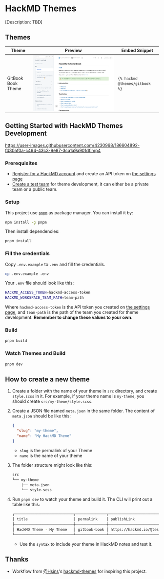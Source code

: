 # HackMD Themes

[Description: TBD]

## Themes

<!-- THEME_START -->

| Theme              | Preview                             | Embed Snippet                  |
| ------------------ | ----------------------------------- | ------------------------------ |
| GitBook Book Theme | ![gitbook](docs/images/gitbook.png) | `{% hackmd @themes/gitbook %}` |

<!-- THEME_END -->

## Getting Started with HackMD Themes Development

https://user-images.githubusercontent.com/4230968/186604892-f430af0a-c494-43c3-9e87-3ca1a9a901df.mp4

### Prerequisites

- [Register for a HackMD account](https://hackmd.io) and create an API token on [the settings page](https://hackmd.io/settings#api)
- [Create a test team](https://hackmd.io/c/tutorials/%2F%40docs%2Fwhat-is-team) for theme development, it can either be a private team or a public team.

### Setup

This project use [`pnpm`](https://pnpm.io/) as package manager. You can install it by:

```bash
npm install -g pnpm
```

Then install dependencies:

```bash
pnpm install
```

### Fill the credentials

Copy `.env.example` to `.env` and fill the credentials.

```bash
cp .env.example .env
```

Your `.env` file should look like this:

```bash
HACKMD_ACCESS_TOKEN=hackmd-access-token
HACKMD_WORKSPACE_TEAM_PATH=team-path
```

Where `hackmd-access-token` is the API token you created on [the settings page](https://hackmd.io/settings#api), and `team-path` is the path of the team you created for theme development. **Remember to change these values to your own**.

### Build

```bash
pnpm build
```

### Watch Themes and Build

```bash
pnpm dev
```

## How to create a new theme

1. Create a folder with the name of your theme in `src` directory, and create `style.scss` in it. For example, if your theme name is `my-theme`, you should create `src/my-theme/style.scss`.
2. Create a JSON file named `meta.json` in the same folder. The content of `meta.json` should be like this:

   ```json
   {
     "slug": "my-theme",
     "name": "My HackMD Theme"
   }
   ```

   - `slug` is the permalink of your Theme
   - `name` is the name of your theme

3. The folder structure might look like this:

   ```bash
   src
   └── my-theme
       ├── meta.json
       └── style.scss
   ```

4. Run `pnpm dev` to watch your theme and build it. The CLI will print out a table like this:

   ```bash
   ┌───────────────────────────┬──────────────┬───────────────────────────────────────────────┬───────────────────────────────────────┐
   │ title                     │ permalink    │ publishLink                                   │ syntax                                │
   ├───────────────────────────┼──────────────┼───────────────────────────────────────────────┼───────────────────────────────────────┤
   │ HackMD Theme - My Theme   │ gitbook-book │ https://hackmd.io/@test-team-dev/my-theme     │ {% hackmd @test-team-dev/my-theme %}  │
   └───────────────────────────┴──────────────┴───────────────────────────────────────────────┴───────────────────────────────────────┘
   ```

   - Use the `syntax` to include your theme in HackMD notes and test it.


## Thanks

- Workflow from [@Hsins](https://github.com/@Hsins)'s [hackmd-themes](https://github.com/Hsins/hackmd-themes) for inspiring this project.
